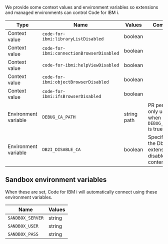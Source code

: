 We provide some context values and environment variables so extensions and managed environments can control Code for IBM i.

| Type                 | Name                                      | Values      | Comment                                                       |
| -------------------- | ----------------------------------------- | ----------- | ------------------------------------------------------------- |
| Context value        | `code-for-ibmi:libraryListDisabled`       | boolean     |                                                               |
| Context value        | `code-for-ibmi:connectionBrowserDisabled` | boolean     |                                                               |
| Context value        | `code-for-ibmi:helpViewDisabled`          | boolean     |                                                               |
| Context value        | `code-for-ibmi:objectBrowserDisabled`     | boolean     |                                                               |
| Context value        | `code-for-ibmi:ifsBrowserDisabled`        | boolean     |                                                               |
| Environment variable | `DEBUG_CA_PATH`                           | string path | PR pending, only uses when `DEBUG_MANAGED` is true            |
| Environment variable | `DB2I_DISABLE_CA`                         | boolean     | Specific to the Db2 for i extension to disable content assist |

## Sandbox environment variables

When these are set, Code for IBM i will automatically connect using these environment variables.

| Name             | Values |
| ---------------- | ------ |
| `SANDBOX_SERVER` | string |
| `SANDBOX_USER`   | string |
| `SANDBOX_PASS`   | string |